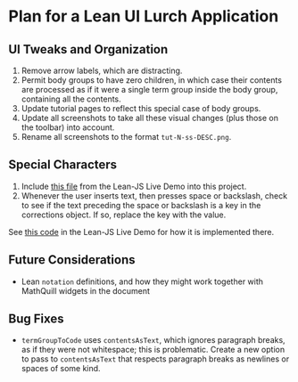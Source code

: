
# Plan for a Lean UI Lurch Application

## UI Tweaks and Organization

 1. Remove arrow labels, which are distracting.
 1. Permit body groups to have zero children, in which case their contents
    are processed as if it were a single term group inside the body group,
    containing all the contents.
 1. Update tutorial pages to reflect this special case of body groups.
 1. Update all screenshots to take all these visual changes (plus those on
    the toolbar) into account.
 1. Rename all screenshots to the format `tut-N-ss-DESC.png`.

## Special Characters

 1. Include [this file](https://raw.githubusercontent.com/leanprover/tutorial/master/js/input-method.js) from the Lean-JS Live Demo into this project.
 1. Whenever the user inserts text, then presses space or backslash, check
    to see if the text preceding the space or backslash is a key in the
    corrections object.  If so, replace the key with the value.

See [this code](https://github.com/leanprover/tutorial/blob/master/js/main_live.js#L349) in the Lean-JS Live Demo for how it is implemented there.

## Future Considerations

 * Lean `notation` definitions, and how they might work together with
   MathQuill widgets in the document

## Bug Fixes

 * `termGroupToCode` uses `contentsAsText`, which ignores paragraph breaks,
   as if they were not whitespace; this is problematic.  Create a new option
   to pass to `contentsAsText` that respects paragraph breaks as newlines or
   spaces of some kind.
